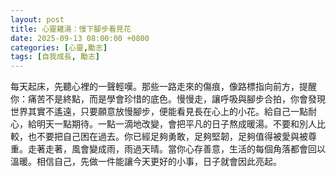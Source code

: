 ```yaml
---
layout: post
title: 心靈雞湯：慢下腳步看見花
date: 2025-09-13 08:00:00 +0800
categories: [心靈,勵志]
tags: [自我成長, 勵志]
---
```


每天起床，先聽心裡的一聲輕嘆。那些一路走來的傷痕，像路標指向前方，提醒你：痛苦不是終點，而是學會珍惜的底色。慢慢走，讓呼吸與腳步合拍，你會發現世界其實不遙遠，只要願意放慢腳步，便能看見長在心上的小花。給自己一點耐心，給明天一點期待。一點一滴地改變，會把平凡的日子熬成暖湯。不要和別人比較，也不要把自己困在過去。你已經足夠勇敢，足夠堅韌，足夠值得被愛與被尊重。走著走著，風會變成雨，雨過天晴。當你心存善意，生活的每個角落都會回以溫暖。相信自己，先做一件能讓今天更好的小事，日子就會因此亮起。